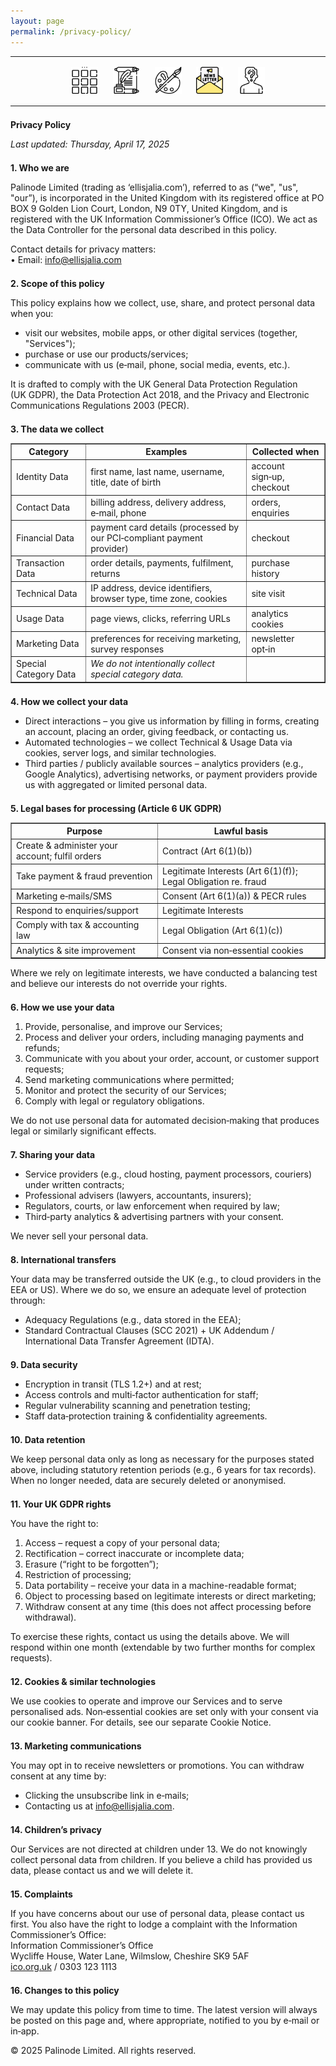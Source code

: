 ```yaml
---
layout: page
permalink: /privacy-policy/
---
```

<center>
<hr width="100%" size="3">
<div class="container">
        <a href="https://ellisjalia.com"><img src="/assets/icons/menu-bw.png" style="width:43px;height:43px;justify-content:center;display:inline-block;border:1px;margin: 0px 8px;padding:2px;"/></a>
        <a href="https://ellisjalia.com/essays"><img src="/assets/icons/quill-bw.png" style="width:43px;height:43px;justify-content:center;display:inline-block;border:1px;margin: 0px 8px;padding:2px;"/></a>
        <a href="https://ellisjalia.com/art"><img src="/assets/icons/paint-palette-bw.png" style="width:43px;height:43px;justify-content:center;display:inline-block;border:1px;margin: 0px 8px;padding:2px;"/></a>
        <a href="https://ellisjalia.com/newsletter"><img src="/assets/icons/newsletter.png" style="width:43px;height:43px;justify-content:center;display:inline-block;border:1px;margin: 0px 8px;padding:2px;"/></a>
        <a href="https://ellisjalia.com/about"><img src="/assets/icons/unknown-bw.png" style="width:43px;height:43px;justify-content:center;display:inline-block;border:1px;margin: 0px 8px;padding:2px;"/></a>
 </div>
  <hr width="100%" size="3">
  </center>
  
  <h1 style="font-size: 1em; margin-top: 1.5em;">Privacy Policy</h1>
  <p><em>Last updated: Thursday, April 17, 2025</em></p>

  <h2 style="font-size: 1em; margin-top: 1.5em;">1. Who we are</h2>
  <p>Palinode Limited (trading as ‘ellisjalia.com’), referred to as (“we", "us", "our”), is incorporated in the United Kingdom with its registered office at PO BOX 9 Golden Lion Court, London, N9 0TY, United Kingdom, and is registered with the UK Information Commissioner’s Office (ICO). We act as the Data Controller for the personal data described in this policy.</p>
  <p>Contact details for privacy matters:<br>
     • Email: <a href="mailto:info@ellisjalia.com">info@ellisjalia.com</a>
  </p>

  <h2 style="font-size: 1em; margin-top: 1.5em;">2. Scope of this policy</h2>
  <p>This policy explains how we collect, use, share, and protect personal data when you:</p>
  <ul>
    <li>visit our websites, mobile apps, or other digital services (together, "Services");</li>
    <li>purchase or use our products/services;</li>
    <li>communicate with us (e‑mail, phone, social media, events, etc.).</li>
  </ul>
  <p>It is drafted to comply with the UK General Data Protection Regulation (UK GDPR), the Data Protection Act 2018, and the Privacy and Electronic Communications Regulations 2003 (PECR).</p>

  <h2 style="font-size: 1em; margin-top: 1.5em;">3. The data we collect</h2>
  <table border="1" cellpadding="8" cellspacing="0" style="font-size: 1em; width: 100%; margin: 1em 0;">
    <tr>
      <th>Category</th>
      <th>Examples</th>
      <th>Collected when</th>
    </tr>
    <tr>
      <td>Identity Data</td>
      <td>first name, last name, username, title, date of birth</td>
      <td>account sign‑up, checkout</td>
    </tr>
    <tr>
      <td>Contact Data</td>
      <td>billing address, delivery address, e‑mail, phone</td>
      <td>orders, enquiries</td>
    </tr>
    <tr>
      <td>Financial Data</td>
      <td>payment card details (processed by our PCI‑compliant payment provider)</td>
      <td>checkout</td>
    </tr>
    <tr>
      <td>Transaction Data</td>
      <td>order details, payments, fulfilment, returns</td>
      <td>purchase history</td>
    </tr>
    <tr>
      <td>Technical Data</td>
      <td>IP address, device identifiers, browser type, time zone, cookies</td>
      <td>site visit</td>
    </tr>
    <tr>
      <td>Usage Data</td>
      <td>page views, clicks, referring URLs</td>
      <td>analytics cookies</td>
    </tr>
    <tr>
      <td>Marketing Data</td>
      <td>preferences for receiving marketing, survey responses</td>
      <td>newsletter opt‑in</td>
    </tr>
    <tr>
      <td>Special Category Data</td>
      <td><em>We do not intentionally collect special category data.</em></td>
      <td></td>
    </tr>
  </table>

  <h2 style="font-size: 1em; margin-top: 1.5em;">4. How we collect your data</h2>
  <ul>
    <li>Direct interactions – you give us information by filling in forms, creating an account, placing an order, giving feedback, or contacting us.</li>
    <li>Automated technologies – we collect Technical & Usage Data via cookies, server logs, and similar technologies.</li>
    <li>Third parties / publicly available sources – analytics providers (e.g., Google Analytics), advertising networks, or payment providers provide us with aggregated or limited personal data.</li>
  </ul>

  <h2 style="font-size: 1em; margin-top: 1.5em;">5. Legal bases for processing (Article 6 UK GDPR)</h2>
  <table border="1" cellpadding="8" cellspacing="0" style="font-size: 1em; width: 100%; margin: 1em 0;">
    <tr>
      <th>Purpose</th>
      <th>Lawful basis</th>
    </tr>
    <tr>
      <td>Create & administer your account; fulfil orders</td>
      <td>Contract (Art 6(1)(b))</td>
    </tr>
    <tr>
      <td>Take payment & fraud prevention</td>
      <td>Legitimate Interests (Art 6(1)(f)); Legal Obligation re. fraud</td>
    </tr>
    <tr>
      <td>Marketing e‑mails/SMS</td>
      <td>Consent (Art 6(1)(a)) & PECR rules</td>
    </tr>
    <tr>
      <td>Respond to enquiries/support</td>
      <td>Legitimate Interests</td>
    </tr>
    <tr>
      <td>Comply with tax & accounting law</td>
      <td>Legal Obligation (Art 6(1)(c))</td>
    </tr>
    <tr>
      <td>Analytics & site improvement</td>
      <td>Consent via non‑essential cookies</td>
    </tr>
  </table>
  <p>Where we rely on legitimate interests, we have conducted a balancing test and believe our interests do not override your rights.</p>

  <h2 style="font-size: 1em; margin-top: 1.5em;">6. How we use your data</h2>
  <ol>
    <li>Provide, personalise, and improve our Services;</li>
    <li>Process and deliver your orders, including managing payments and refunds;</li>
    <li>Communicate with you about your order, account, or customer support requests;</li>
    <li>Send marketing communications where permitted;</li>
    <li>Monitor and protect the security of our Services;</li>
    <li>Comply with legal or regulatory obligations.</li>
  </ol>
  <p>We do not use personal data for automated decision‑making that produces legal or similarly significant effects.</p>

  <h2 style="font-size: 1em; margin-top: 1.5em;">7. Sharing your data</h2>
  <ul>
    <li>Service providers (e.g., cloud hosting, payment processors, couriers) under written contracts;</li>
    <li>Professional advisers (lawyers, accountants, insurers);</li>
    <li>Regulators, courts, or law enforcement when required by law;</li>
    <li>Third‑party analytics & advertising partners with your consent.</li>
  </ul>
  <p>We never sell your personal data.</p>

  <h2 style="font-size: 1em; margin-top: 1.5em;">8. International transfers</h2>
  <p>Your data may be transferred outside the UK (e.g., to cloud providers in the EEA or US). Where we do so, we ensure an adequate level of protection through:</p>
  <ul>
    <li>Adequacy Regulations (e.g., data stored in the EEA);</li>
    <li>Standard Contractual Clauses (SCC 2021) + UK Addendum / International Data Transfer Agreement (IDTA).</li>
  </ul>

  <h2 style="font-size: 1em; margin-top: 1.5em;">9. Data security</h2>
  <ul>
    <li>Encryption in transit (TLS 1.2+) and at rest;</li>
    <li>Access controls and multi‑factor authentication for staff;</li>
    <li>Regular vulnerability scanning and penetration testing;</li>
    <li>Staff data‑protection training & confidentiality agreements.</li>
  </ul>

  <h2 style="font-size: 1em; margin-top: 1.5em;">10. Data retention</h2>
  <p>We keep personal data only as long as necessary for the purposes stated above, including statutory retention periods (e.g., 6 years for tax records). When no longer needed, data are securely deleted or anonymised.</p>

  <h2 style="font-size: 1em; margin-top: 1.5em;">11. Your UK GDPR rights</h2>
  <p>You have the right to:</p>
  <ol>
    <li>Access – request a copy of your personal data;</li>
    <li>Rectification – correct inaccurate or incomplete data;</li>
    <li>Erasure (“right to be forgotten”);</li>
    <li>Restriction of processing;</li>
    <li>Data portability – receive your data in a machine-readable format;</li>
    <li>Object to processing based on legitimate interests or direct marketing;</li>
    <li>Withdraw consent at any time (this does not affect processing before withdrawal).</li>
  </ol>
  <p>To exercise these rights, contact us using the details above. We will respond within one month (extendable by two further months for complex requests).</p>

  <h2 style="font-size: 1em; margin-top: 1.5em;">12. Cookies & similar technologies</h2>
  <p>We use cookies to operate and improve our Services and to serve personalised ads. Non‑essential cookies are set only with your consent via our cookie banner. For details, see our separate Cookie Notice.</p>

  <h2 style="font-size: 1em; margin-top: 1.5em;">13. Marketing communications</h2>
  <p>You may opt in to receive newsletters or promotions. You can withdraw consent at any time by:</p>
  <ul>
    <li>Clicking the unsubscribe link in e‑mails;</li>
    <li>Contacting us at <a href="mailto:info@ellisjalia.com">info@ellisjalia.com</a>.</li>
  </ul>

  <h2 style="font-size: 1em; margin-top: 1.5em;">14. Children’s privacy</h2>
  <p>Our Services are not directed at children under 13. We do not knowingly collect personal data from children. If you believe a child has provided us data, please contact us and we will delete it.</p>

  <h2 style="font-size: 1em; margin-top: 1.5em;">15. Complaints</h2>
  <p>If you have concerns about our use of personal data, please contact us first. You also have the right to lodge a complaint with the Information Commissioner’s Office:<br>
     Information Commissioner’s Office<br>
     Wycliffe House, Water Lane, Wilmslow, Cheshire SK9 5AF<br>
     <a href="https://ico.org.uk">ico.org.uk</a> / 0303 123 1113
  </p>

  <h2 style="font-size: 1em; margin-top: 1.5em;">16. Changes to this policy</h2>
  <p>We may update this policy from time to time. The latest version will always be posted on this page and, where appropriate, notified to you by e‑mail or in‑app.</p>

  <p>&copy; 2025 Palinode Limited. All rights reserved.</p>

</body>
</html>
